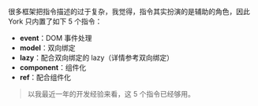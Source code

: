 很多框架把指令描述的过于复杂，我觉得，指令其实扮演的是辅助的角色，因此 York 只内置了如下 5 个指令：

* **event**：DOM 事件处理
* **model**：双向绑定
* **lazy**：配合双向绑定的 lazy（详情参考双向绑定）
* **component**：组件化
* **ref**：配合组件化

> 以我最近一年的开发经验来看，这 5 个指令已经够用。





